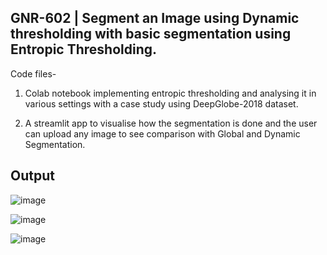 ## GNR-602 | Segment an Image using Dynamic thresholding with basic segmentation using Entropic Thresholding.
Code files-

 1) Colab notebook implementing entropic thresholding and analysing it in various settings with a case study using DeepGlobe-2018 dataset. 
 
 2) A streamlit app to visualise how the segmentation is done and the user can upload any image to see comparison with Global and Dynamic Segmentation.

## Output
![image](https://github.com/user-attachments/assets/b5efea2b-299e-4e16-919b-6257878c1f77)

![image](https://github.com/user-attachments/assets/d5192abd-e335-4cf7-8fb0-f1a631b31d09)


![image](https://github.com/user-attachments/assets/311a9c39-7558-4fb5-ba0c-d88ca4e92954)
